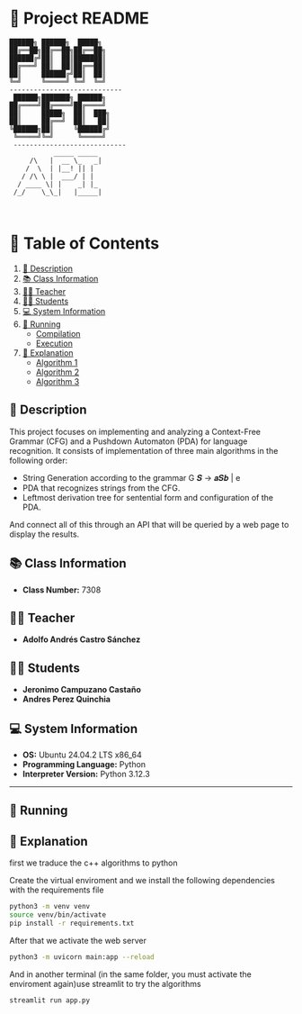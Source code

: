 # 📌 Project README
```
██████╗ ██████╗  █████╗  
██╔══██╗██╔══██╗██╔══██╗ 
██████╔╝██║  ██║███████║ 
██╔═══╝ ██║  ██║██╔══██║ 
██║     ██████╔╝██║  ██║ 
╚═╝     ╚═════╝ ╚═╝  ╚═╝
----------------------------
 ██████╗███████╗ ██████╗ 
██╔════╝██╔════╝██╔════╝ 
██║     █████╗  ██║  ███╗
██║     ██╔══╝  ██║   ██║
╚██████╗██║     ╚██████╔╝
 ╚═════╝╚═╝      ╚═════╝ 
 ----------------------------
           _____ _____ 
     /\   |  __ \_   _|
    /  \  | |__! || |  
   / /\ \ |  ___/ | |  
  / ____ \| |    _| |_ 
 /_/    \_\_|   |_____|
                       
                       

```
# 🧾 Table of Contents

1. [📖 Description](#-description)
2. [📚 Class Information](#-class-information)
3. [👨‍🏫 Teacher](#-teacher)
4. [👨‍🎓 Students](#-students)
5. [💻 System Information](#-system-information)
6. [🚀 Running](#-running)
    - [Compilation](#compilation)
    - [Execution](#execution)
7. [📖 Explanation](#-explanation)
    - [Algorithm 1](#algorithm-1)
    - [Algorithm 2](#algorithm-2)
    - [Algorithm 3](#algorithm-3)

## 📖 Description
This project focuses on implementing and analyzing a Context-Free Grammar (CFG) and a Pushdown Automaton (PDA) for language recognition. It consists of implementation of three main algorithms in the following order:

+ String Generation according to the grammar G       𝑺 → 𝒂𝑺𝒃 | e
+ PDA that recognizes strings from the CFG.
+ Leftmost derivation tree for sentential form and configuration of the PDA.

And connect all of this through an API that will be queried by a web page to display the results.

## 📚 Class Information
- **Class Number:** 7308  

## 👨‍🏫 Teacher
- **Adolfo Andrés Castro Sánchez** 

## 👨‍🎓 Students
- **Jeronimo Campuzano Castaño** 
- **Andres Perez Quinchia**  

## 💻 System Information
- **OS:** Ubuntu 24.04.2 LTS x86_64  
- **Programming Language:** Python
- **Interpreter Version:** Python 3.12.3

---

## 🚀 Running 


## 📖 Explanation
first we traduce the c++ algorithms to python

Create the virtual enviroment and we install the following dependencies with the requirements file

```bash
python3 -m venv venv
source venv/bin/activate
pip install -r requirements.txt
```

After that we activate the web server

```bash
python3 -m uvicorn main:app --reload
```

And in another terminal (in the same folder, you must activate the enviroment again)use streamlit to try the algorithms

```bash
streamlit run app.py
```


